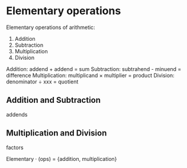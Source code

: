 # Elementary operations

Elementary operations of arithmetic:
1. Addition
2. Subtraction
3. Multiplication
4. Division


Addition:        addend       + addend     = sum
Subtraction:     subtrahend   - minuend    = difference
Multiplication:  multiplicand × multiplier = product
Division:        denominator  ÷ xxx        = quotient


## Addition and Subtraction
addends

## Multiplication and Division
factors



Elementary · (ops) = {addition, multiplication}
